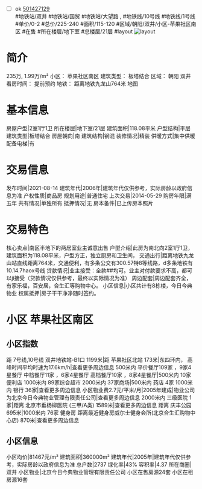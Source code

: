 - [ ] ok [501427129](https://bj.5i5j.com/ershoufang/501427129.html)  
 #地铁站/双井 #地铁站/国贸 #地铁站/大望路 ,  #地铁线/10号线 #地铁线/1号线
#单价/0-2 #总价/225-240 #面积/115-120   #区域/朝阳/双井/小区-苹果社区南区 #在售 #所在楼层/地下室 #总楼层/21层 #layout 
![layout](http://image2a.5i5j.com/bdir/layout/865c7b74a4874751a5b3498764fe22dd.jpg_P5.jpg) 
# 简介 
 235万,  1.99万/m² 
小区： 苹果社区南区
建筑类型： 板塔结合
区域： 朝阳 双井
看房时间： 提前预约
地铁： 距离地铁九龙山764米 地图
# 基本信息 
 房屋户型|2室1厅1卫
所在楼层|地下室/21层
建筑面积|118.08平米
户型结构|平层
建筑类型|板塔结合
房屋朝向|南
建筑结构|钢混
装修情况|精装
供暖方式|集中供暖
配备电梯|有
# 交易信息 
 发布时间|2021-08-14
建筑年代|2006年|建筑年代仅供参考，实际房龄以政府信息为准
产权性质|商品房
规划用途|普通住宅
上次交易|2014-05-29
购房年限|满五年
共有情况|单独所有
抵押情况|无
房本备件|已上传房本照片
# 交易特色 
 核心卖点|南区半地下的两居室业主诚意出售
户型介绍|此房为南北向2室1厅1卫，建筑面积为118.08平米，户型方正，独立厨房和卫生间，
交通出行|距离地铁九龙山站直线距离764米，交通便利，有多条公交有300.57特8等线路，d多条地铁有10.14.7haox号线
贷款情况|业主接受：全款##均可。业主对付款要求不高，都可以ji接受（贷款情况仅供参考，最终以实际情况为准）
周边配套|周边配套齐全，有家乐福，百安居，合生汇等购物中心。
小区信息|小区共计有8栋楼，今日今典物业
权属抵押|房子干干净净随时签约。
# 小区 苹果社区南区
## 小区指数 
 距 7号线,10号线 双井地铁站-B1口 1199米|距 苹果社区北站 173米|东四环内， 高峰时间平均时速为17.6km/h|查看更多周边信息
500米内 平价餐厅109家 ，9家4星餐厅
中档餐厅11家 ，6家4星餐厅
高档餐厅10家 ，8家4星餐厅|500米内 10家便利店
1000米内 89家综合超市
2000米内 37家商场|500米内 药店 4家
1000米内 银行 36家|查看更多周边信息
小区物业费2.7元/平米/月|2005年建成|物业公司为北京今日今典物业管理有限责任公司|查看更多周边信息
2000米内 三级医院 1家|距离 北京市垂杨柳医院 (三甲/A类) 1589米|查看更多周边信息
距离 庆丰公园 695米|1000米内 76家 健身房
距离最近健身房威尔士健身会所(北京合生汇购物中心店) 870米|查看更多周边信息
## 小区信息 
 小区均价|81467元/m²
建筑面积|360000m²
建筑年代|2005年|建筑年代仅供参考，实际房龄以政府信息为准
总户数|2737
绿化率|43%
容积率|4.37
所在商圈|双井
小区物业|北京今日今典物业管理有限责任公司
小区在售房源24套
小区在租房源16套
